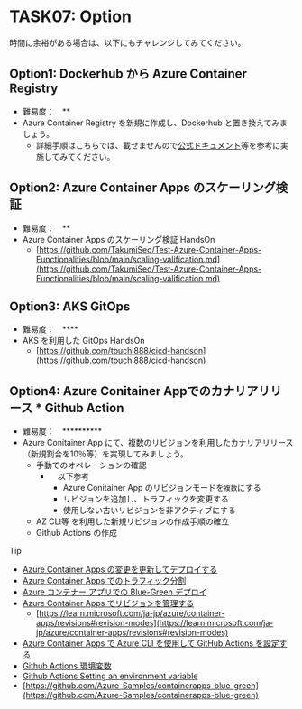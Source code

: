 # TASK07: Option
時間に余裕がある場合は、以下にもチャレンジしてみてください。

## Option1: Dockerhub から Azure Container Registry
* 難易度：　**
* Azure Container Registry を新規に作成し、Dockerhub と置き換えてみましょう。
  * 詳細手順はこちらでは、載せませんので[公式ドキュメント](https://learn.microsoft.com/ja-jp/azure/container-registry/)等を参考に実施してみてください。

## Option2: Azure Container Apps のスケーリング検証
* 難易度：　**
* Azure Container Apps のスケーリング検証 HandsOn
  * [https://github.com/TakumiSeo/Test-Azure-Container-Apps-Functionalities/blob/main/scaling-valification.md](https://github.com/TakumiSeo/Test-Azure-Container-Apps-Functionalities/blob/main/scaling-valification.md)

## Option3: AKS GitOps
* 難易度：　****
* AKS を利用した GitOps HandsOn
  * [https://github.com/tbuchi888/cicd-handson](https://github.com/tbuchi888/cicd-handson)
 
## Option4: Azure Conitainer Appでのカナリアリリース * Github Action
* 難易度：　**********
* Azure Conitainer App にて、複数のリビジョンを利用したカナリアリリース（新規割合を10％等）を実現してみましょう。
  * 手動でのオペレーションの確認
    * 　以下参考 
      * Azure Conitainer App のリビジョンモードを`複数`にする
      * リビジョンを追加し、トラフィックを変更する
      * 使用しない古いリビジョンを非アクティブにする
  * AZ CLI等 を利用した新規リビジョンの作成手順の確立
  * Github Actions の作成
    
> [!TIP]
> * [Azure Container Apps の変更を更新してデプロイする](https://learn.microsoft.com/ja-jp/azure/container-apps/revisions)
> * [Azure Container Apps でのトラフィック分割](https://learn.microsoft.com/ja-jp/azure/container-apps/traffic-splitting?pivots=azure-cli)
> * [Azure コンテナー アプリでの Blue-Green デプロイ](https://learn.microsoft.com/ja-jp/azure/container-apps/blue-green-deployment?pivots=azure-cli)
> * [Azure Container Apps でリビジョンを管理する](https://learn.microsoft.com/ja-jp/azure/container-apps/revisions-manage?tabs=bash)
>   * [https://learn.microsoft.com/ja-jp/azure/container-apps/revisions#revision-modes](https://learn.microsoft.com/ja-jp/azure/container-apps/revisions#revision-modes) 
> * [Azure Container Apps で Azure CLI を使用して GitHub Actions を設定する](https://learn.microsoft.com/ja-jp/azure/container-apps/github-actions-cli?tabs=bash)
> * [Github Actions 環境変数](https://docs.github.com/ja/actions/learn-github-actions/variables#default-environment-variables)
> * [Github Actions Setting an environment variable](https://docs.github.com/en/actions/using-workflows/workflow-commands-for-github-actions#setting-an-environment-variable)
> * [https://github.com/Azure-Samples/containerapps-blue-green](https://github.com/Azure-Samples/containerapps-blue-green)
